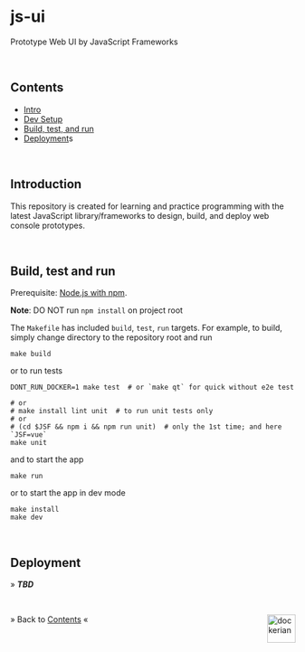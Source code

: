# js-ui

Prototype Web UI by JavaScript Frameworks


<br/><a name="contents"></a>
## Contents

  - [Intro](#intro)
  - [Dev Setup](tools/README.md)
  - [Build, test, and run](#build-test-run)
  - [Deployment](#deploy)s


<a name="intro"><br/></a>
## Introduction

  This repository is created for learning and practice programming with the latest
  JavaScript library/frameworks to design, build, and deploy web console
  prototypes.


<a name="build-test-run"><br/></a>
## Build, test and run

  Prerequisite: [Node.js with npm](tools/README.md).

  **Note**: DO NOT run `npm install` on project root

  The `Makefile` has included `build`, `test`, `run` targets.
  For example, to build, simply change directory to the repository root and run

  ```
  make build
  ```

  or to run tests

  ```
  DONT_RUN_DOCKER=1 make test  # or `make qt` for quick without e2e test

  # or
  # make install lint unit  # to run unit tests only
  # or
  # (cd $JSF && npm i && npm run unit)  # only the 1st time; and here `JSF=vue`
  make unit
  ```

  and to start the app

  ```
  make run
  ```

  or to start the app in dev mode

  ```
  make install
  make dev
  ```


<a name="deploy"><br/></a>
## Deployment

&raquo; ***TBD***




<br/><div>
<a href="https://github.com/dockerian" style="text-decoration:none;"><img src="https://avatars.githubusercontent.com/u/22064108" style="border:0;height:50;width:50px;" height="50" alt="dockerian" border="0" title="Dockerian" align="right" valign="top" /></a>
</div>

&raquo; Back to <a href="#contents">Contents</a> &laquo;
